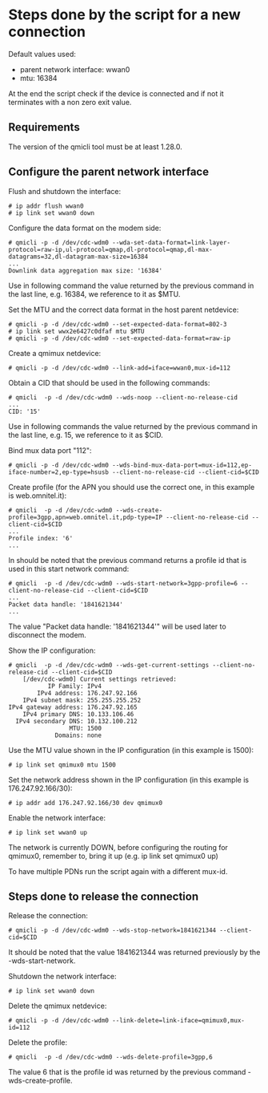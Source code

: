 # Steps done by the script for a new connection

Default values used:

- parent network interface: wwan0
- mtu: 16384

At the end the script check if the device is connected and if not it terminates
with a non zero exit value.

## Requirements

The version of the qmicli tool must be at least 1.28.0.

## Configure the parent network interface

Flush and shutdown the interface:

    # ip addr flush wwan0
    # ip link set wwan0 down

Configure the data format on the modem side:

    # qmicli -p -d /dev/cdc-wdm0 --wda-set-data-format=link-layer-protocol=raw-ip,ul-protocol=qmap,dl-protocol=qmap,dl-max-datagrams=32,dl-datagram-max-size=16384
    ...
    Downlink data aggregation max size: '16384'

Use in following command the value returned by the previous command in the last
line, e.g. 16384, we reference to it as $MTU.

Set the MTU and the correct data format in the host parent netdevice:

    # qmicli -p -d /dev/cdc-wdm0 --set-expected-data-format=802-3
    # ip link set wwx2e6427c0dfaf mtu $MTU
    # qmicli -p -d /dev/cdc-wdm0 --set-expected-data-format=raw-ip

Create a qmimux netdevice:

    # qmicli -p -d /dev/cdc-wdm0 --link-add=iface=wwan0,mux-id=112

Obtain a CID that should be used in the following commands:

    # qmicli  -p -d /dev/cdc-wdm0 --wds-noop --client-no-release-cid
    ...
    CID: '15'

Use in following commands the value returned by the previous command in the
last line, e.g. 15, we reference to it as $CID.

Bind mux data port "112":

    # qmicli -p -d /dev/cdc-wdm0 --wds-bind-mux-data-port=mux-id=112,ep-iface-number=2,ep-type=hsusb --client-no-release-cid --client-cid=$CID

Create profile (for the APN you should use the correct one, in this example is
web.omnitel.it):

    # qmicli  -p -d /dev/cdc-wdm0 --wds-create-profile=3gpp,apn=web.omnitel.it,pdp-type=IP --client-no-release-cid --client-cid=$CID
    ...
    Profile index: '6'
    ...

In should be noted that the previous command returns a profile id that is used
in this start network command:

    # qmicli  -p -d /dev/cdc-wdm0 --wds-start-network=3gpp-profile=6 --client-no-release-cid --client-cid=$CID
    ...
    Packet data handle: '1841621344'
    ...

The value "Packet data handle: '1841621344'" will be used later to disconnect the modem.

Show the IP configuration:

    # qmicli  -p -d /dev/cdc-wdm0 --wds-get-current-settings --client-no-release-cid --client-cid=$CID
        [/dev/cdc-wdm0] Current settings retrieved:
               IP Family: IPv4
            IPv4 address: 176.247.92.166
        IPv4 subnet mask: 255.255.255.252
    IPv4 gateway address: 176.247.92.165
        IPv4 primary DNS: 10.133.106.46
      IPv4 secondary DNS: 10.132.100.212
                     MTU: 1500
                 Domains: none

Use the MTU value shown in the IP configuration (in this example is 1500):

    # ip link set qmimux0 mtu 1500

Set the network address shown in the IP configuration (in this example is 176.247.92.166/30):

    # ip addr add 176.247.92.166/30 dev qmimux0

Enable the network interface:

    # ip link set wwan0 up

The network is currently DOWN, before configuring the routing for qmimux0,
remember to, bring it up (e.g. ip link set qmimux0 up)

To have multiple PDNs run the script again with a different mux-id.

## Steps done to release the connection

Release the connection:

    # qmicli -p -d /dev/cdc-wdm0 --wds-stop-network=1841621344 --client-cid=$CID

It should be noted that the value 1841621344 was returned previously by the -wds-start-network.

Shutdown the network interface:

    # ip link set wwan0 down

Delete the qmimux netdevice:

    # qmicli -p -d /dev/cdc-wdm0 --link-delete=link-iface=qmimux0,mux-id=112

Delete the profile:

    # qmicli  -p -d /dev/cdc-wdm0 --wds-delete-profile=3gpp,6

The value 6 that is the profile id was returned by the previous command -wds-create-profile.
